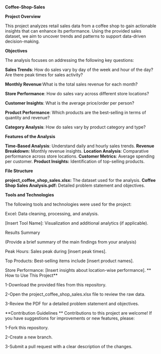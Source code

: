 **Coffee-Shop-Sales**

**Project Overview**

This project analyzes retail sales data from a coffee shop to gain actionable insights that can enhance its performance. Using the provided sales dataset, we aim to uncover trends and patterns to support data-driven decision-making.

**Objectives**

The analysis focuses on addressing the following key questions:

**Sales Trends**: How do sales vary by day of the week and hour of the day? Are there peak times for sales activity?

**Monthly Revenue**:What is the total sales revenue for each month?

**Store Performance**: How do sales vary across different store locations?

**Customer Insights**: What is the average price/order per person?

**Product Performance**: Which products are the best-selling in terms of quantity and revenue?

**Category Analysis**: How do sales vary by product category and type?

**Features of the Analysis**

**Time-Based Analysis**: Understand daily and hourly sales trends.
**Revenue Breakdown:** Monthly revenue insights.
**Location Analysis**: Comparative performance across store locations.
**Customer Metrics**: Average spending per customer.
**Product Insights:** Identification of top-selling products.

**File Structure**

**project_coffee_shop_sales.xlsx:** The dataset used for the analysis.
**Coffee Shop Sales Analysis.pdf:** Detailed problem statement and objectives.

**Tools and Technologies**

The following tools and technologies were used for the project:

Excel: Data cleaning, processing, and analysis.

[Insert Tool Name]: Visualization and additional analytics (if applicable).

Results Summary

(Provide a brief summary of the main findings from your analysis)

Peak Hours: Sales peak during [insert peak times].

Top Products: Best-selling items include [insert product names].

Store Performance: [Insert insights about location-wise performance].
**
How to Use This Project**

1-Download the provided files from this repository.

2-Open the project_coffee_shop_sales.xlsx file to review the raw data.

3-Review the PDF for a detailed problem statement and objectives.


**Contribution Guidelines
**
Contributions to this project are welcome! If you have suggestions for improvements or new features, please:

1-Fork this repository.

2-Create a new branch.

3-Submit a pull request with a clear description of the changes.



